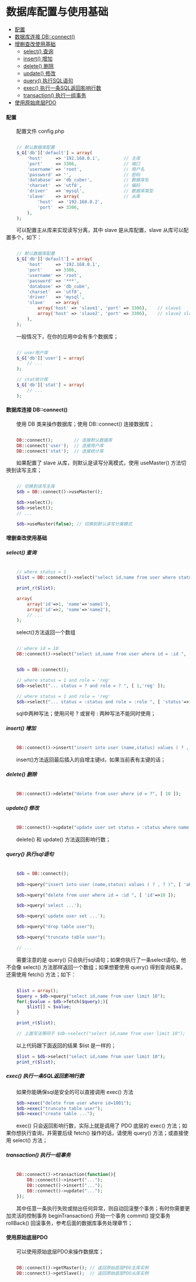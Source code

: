 # 数据库配置与使用基础

- [配置](#config)
- [数据库连接 DB::connect()](#connect)
- [增删查改使用基础](#curd)
    - [select() 查询](#select)
    - [insert() 增加](#insert)
    - [delete() 删除](#delete)
    - [update() 修改](#update)
    - [query() 执行SQL语句](#query)
    - [exec() 执行一条SQL返回影响行数](#exec)
    - [transaction() 执行一组事务](#transaction)
- [使用原始底层PDO](#pdo)


#### <a name="config">配置</a>

　　配置文件 config.php

```php

	// 默认数据库配置
	$_G['db']['default'] = array(
		'host'     => '192.168.0.1',         // 主库
		'port'     => 3306,                  // 端口
		'username' => 'root',                // 用户名
		'password' => '',                    // 密码
		'database' => 'db_cuber',            // 数据库名
		'charset'  => 'utf8',                // 编码
		'driver'   => 'mysql',               // 数据库类型
		'slave'    => array(                 // 从库
			'host'  => '192.168.0.2',
			'port'  => 3306,
		),
	);

```

　　可以配置主从库来实现读写分离，其中 slave 是从库配置，slave 从库可以配置多个，如下：

```php

	// 默认数据库配置
	$_G['db']['default'] = array(
		'host'     => '192.168.0.1',
		'port'     => 3306,
		'username' => 'root',
		'password' => '***',
		'database' => 'db_cube',
		'charset'  => 'utf8',
		'driver'   => 'mysql',
		'slave'    => array(
			array('host' => 'slave1', 'port' => 3306),    // slave1
			array('host' => 'slave2', 'port' => 3306),    // slave2 slave3 slave4 ...
		),
	);

```

　　一般情况下，在你的应用中会有多个数据库；

```php

	// user用户库
	$_G['db']['user'] = array(
		// ...
	);

	// stat统计库
	$_G['db']['stat'] = array(
		// ...
	);

```


#### <a name="connect">数据库连接 DB::connect()</a>

　　使用 DB 类来操作数据库；使用 DB::connect() 连接数据库；

```php

	DB::connect();        // 连接默认数据库
	DB::connect('user');  // 连接用户库
	DB::connect('stat');  // 连接统计库

```

　　如果配置了 slave 从库，则默认是读写分离模式，使用 useMaster() 方法切换到读写主库；

```php

	// 切换到读写主库
	$db = DB::connect()->useMaster();

	$db->select();
	$db->select();
	// ...

	$db->useMaster(false); // 切换到默认读写分离模式

```


#### <a name="curd">增删查改使用基础</a>
##### <a name="select">select() 查询</a>

```php

	// where status = 1
	$list = DB::connect()->select("select id,name from user where status = ? ", [ 1 ]);

	print_r($list);

	array(
		array('id'=>1, 'name'=>'name1'),
		array('id'=>2, 'name'=>'name2'),
		// ...
	);

```

　　select()方法返回一个数组


```php

	// where id = 10
	DB::connect()->select("select id,name from user where id = :id ", [ 'id'=>10 ]);


	$db = DB::connect();

	// where status = 1 and role = 'reg'
	$db->select("... status = ? and role = ? ", [ 1,'reg' ]);

	// where status = 1 and role = 'reg'
	$db->select("... status = :status and role = :role ", [ 'status'=>1, 'role'=>'reg' ]);

```

　　sql中两种写法；使用问号 ? 或冒号 : 两种写法不能同时使用；


##### <a name="insert">insert() 增加</a>

```php

	DB::connect()->insert("insert into user (name,status) values ( ? , ? )", [ 'abc', 1 ]);

```

　　insert()方法返回最后插入的自增主键id，如果当前表有主键的话；



##### <a name="delete">delete() 删除</a>

```php

	DB::connect()->delete("delete from user where id = ?", [ 10 ]);

```

##### <a name="update">update() 修改</a>

```php

	DB::connect()->update("update user set status = :status where name = :name ", [ 'status'=>1, 'name'=>'abc' ]);

```

　　delete() 和 update() 方法返回影响行数；


##### <a name="query">query() 执行sql语句</a>

```php

	$db = DB::connect();
	
	$db->query("insert into user (name,status) values ( ? , ? )", [ 'abc', 1 ]);

	$db->query("delete from user where id = :id ", [ 'id'=>10 ]);

	$db->query('select ...');

	$db->query('update user set ...');

	$db->query("drop table user");

	$db->query("truncate table user");

	// ...

```

　　需要注意的是 query() 只会执行sql语句；如果你执行了一条select语句，他不会像 select() 方法那样返回一个数组；如果想要使用 query() 得到查询结果，还需使用 fetch() 方法；如下：

```php

	$list = array();
	$query = $db->query("select id,name from user limit 10");
	for(;$value = $db->fetch($query);){
		$list[] = $value;
	}

	print_r($list);

	// 上面写法等同于 $db->select("select id,name from user limit 10");

```

　　以上代码跟下面返回的结果 $list 是一样的；

```php
	$list = $db->select("select id,name from user limit 10");
	print_r($list);
```


##### <a name="exec">exec() 执行一条SQL返回影响行数</a>

　　如果你能确保sql是安全的可以直接调用 exec() 方法

```php
	$db->exec("delete from user where id=1001");
	$db->exec("truncate table user");
	$db->exec("create table ...");
```

　　exec() 只会返回影响行数，实际上就是调用了 PDO 底层的 exec() 方法；如果你想执行查询，并需要后续 fetch() 操作的话，请使用 query() 方法；或直接使用 select() 方法；



##### <a name="transaction">transaction() 执行一组事务</a>

```php

	DB::connect()->transaction(function(){
		DB::connect()->insert("...");
		DB::connect()->insert("...");
		DB::connect()->update("...");
	});

```
　　其中任意一条执行失败或抛出任何异常，则自动回滚整个事务；有时你需要更加灵活的控制事务 beginTransaction() 开始一个事务 commit() 提交事务 rollBack() 回滚事务，参考后面的数据库事务处理章节；


#### <a name="pdo">使用原始底层PDO</a>
　　可以使用原始底层PDO来操作数据库；

```php

	DB::connect()->getMaster(); // 返回原始底层PDO主库实例
	DB::connect()->getSlave();  // 返回原始底层PDO从库实例

```

